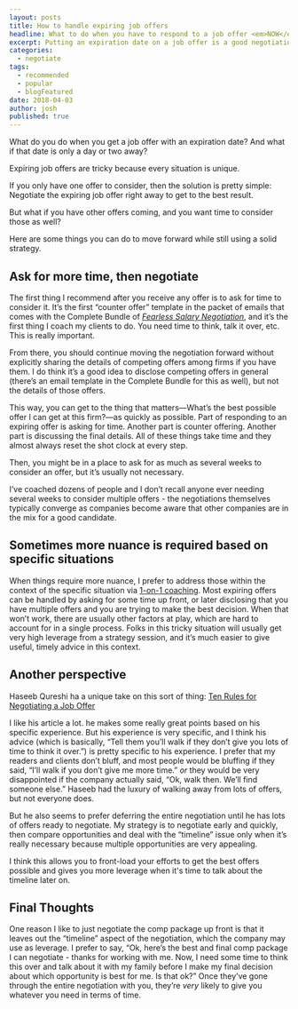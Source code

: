 ```yaml
---
layout: posts
title: How to handle expiring job offers
headline: What to do when you have to respond to a job offer <em>NOW</em>
excerpt: Putting an expiration date on a job offer is a good negotiation technique that some recruiters use. Here's how you get the best result under pressure.
categories:
  - negotiate
tags:
  - recommended
  - popular
  - blogFeatured
date: 2018-04-03
author: josh
published: true
---
```

What do you do when you get a job offer with an expiration date? And what if that date is only a day or two away?

Expiring job offers are tricky because every situation is unique. 

If you only have one offer to consider, then the solution is pretty simple: Negotiate the expiring job offer right away to get to the best result.

But what if you have other offers coming, and you want time to consider those as well?

Here are some things you can do to move forward while still using a solid strategy.

## Ask for more time, then negotiate

The first thing I recommend after you receive any offer is to ask for time to consider it. It’s the first “counter offer” template in the packet of emails that comes with the Complete Bundle of [_Fearless Salary Negotiation_](/get-started/), and it’s the first thing I coach my clients to do. You need time to think, talk it over, etc. This is really important.

From there, you should continue moving the negotiation forward without explicitly sharing the details of competing offers among firms if you have them. I do think it’s a good idea to disclose competing offers in general (there’s an email template in the Complete Bundle for this as well), but not the details of those offers.

This way, you can get to the thing that matters—What’s the best possible offer I can get at this firm?—as quickly as possible. Part of responding to an expiring offer is asking for time. Another part is counter offering. Another part is discussing the final details. All of these things take time and they almost always reset the shot clock at every step.

Then, you might be in a place to ask for as much as several weeks to consider an offer, but it’s usually not necessary.

I’ve coached dozens of people and I don’t recall anyone ever needing several weeks to consider multiple offers - the negotiations themselves typically converge as companies become aware that other companies are in the mix for a good candidate.

## Sometimes more nuance is required based on specific situations

When things require more nuance, I prefer to address those within the context of the specific situation via [1-on-1 coaching](/coach/). Most expiring offers can be handled by asking for some time up front, or later disclosing that you have multiple offers and you are trying to make the best decision. When that won’t work, there are usually other factors at play, which are hard to account for in a single process. Folks in this tricky situation will usually get very high leverage from a strategy session, and it’s much easier to give useful, timely advice in this context.

## Another perspective

Haseeb Qureshi ha a unique take on this sort of thing: [Ten Rules for Negotiating a Job Offer](https://haseebq.com/my-ten-rules-for-negotiating-a-job-offer/)

I like his article a lot. he makes some really great points based on his specific experience. But his experience is very specific, and I think his advice (which is basically, “Tell them you’ll walk if they don’t give you lots of time to think it over.”) is pretty specific to his experience. I prefer that my readers and clients don’t bluff, and most people would be bluffing if they said, “I’ll walk if you don’t give me more time.” *or* they would be very disappointed if the company actually said, “Ok, walk then. We’ll find someone else.” Haseeb had the luxury of walking away from lots of offers, but not everyone does.

But he also seems to prefer deferring the entire negotiation until he has lots of offers ready to negotiate. My strategy is to negotiate early and quickly, then compare opportunities and deal with the “timeline” issue only when it’s really necessary because multiple opportunities are very appealing.

I think this allows you to front-load your efforts to get the best offers possible and gives you more leverage when it's time to talk about the timeline later on.

## Final Thoughts

One reason I like to just negotiate the comp package up front is that it leaves out the “timeline” aspect of the negotiation, which the company may use as leverage. I prefer to say, “Ok, here’s the best and final comp package I can negotiate - thanks for working with me. Now, I need some time to think this over and talk about it with my family before I make my final decision about which opportunity is best for me. Is that ok?” Once they’ve gone through the entire negotiation with you, they’re *very* likely to give you whatever you need in terms of time.

<div class="inline-ad hidden"></div>